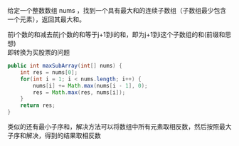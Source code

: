 给定一个整数数组 nums ，找到一个具有最大和的连续子数组（子数组最少包含一个元素），返回其最大和。

前i个数的和减去前j个数的和等于j+1到i的和，即为j+1到i这个子数组的和(前缀和思想)  
即转换为买股票的问题

```Java
public int maxSubArray(int[] nums) {
    int res = nums[0];
    for(int i = 1; i < nums.length; i++) {
        nums[i] += Math.max(nums[i - 1], 0);
        res = Math.max(res, nums[i]);
    }
    return res;
}
```

类似的还有最小子序和，解决方法可以将数组中所有元素取相反数，然后按照最大子序和解决，得到的结果取相反数